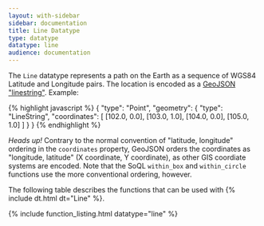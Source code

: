 ```yaml
---
layout: with-sidebar
sidebar: documentation 
title: Line Datatype
type: datatype
datatype: line
audience: documentation
---
```


The `Line` datatype represents a path on the Earth as a sequence of WGS84 Latitude and Longitude pairs. The location is encoded as a [GeoJSON "linestring"](http://geojson.org/geojson-spec.html#linestring). Example:

{% highlight javascript %}
{
  "type": "Point",
  "geometry": {
    "type": "LineString",
    "coordinates": [
      [102.0, 0.0], [103.0, 1.0], [104.0, 0.0], [105.0, 1.0]
    ]
  }
}
{% endhighlight %}

<div class="alert alert-info">
  <em>Heads up!</em> Contrary to the normal convention of "latitude, longitude" ordering in the <code>coordinates</code> property, GeoJSON orders the coordinates as "longitude, latitude" (X coordinate, Y coordinate), as other GIS coordiate systems are encoded. Note that the SoQL <code>within_box</code> and <code>within_circle</code> functions use the more conventional ordering, however.
</div>

The following table describes the functions that can be used with {% include dt.html dt="Line" %}. 

{% include function_listing.html datatype="line" %}
